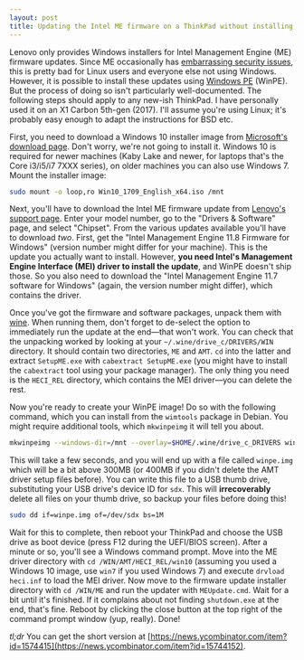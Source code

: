 ```yaml
---
layout: post
title: Updating the Intel ME firmware on a ThinkPad without installing Windows
---
```


Lenovo only provides Windows installers for Intel Management Engine (ME)
firmware updates. Since ME occasionally has [embarrassing security
issues](https://security-center.intel.com/advisory.aspx?intelid=INTEL-SA-00086&languageid=en-fr),
this is pretty bad for Linux users and everyone else not using Windows. However,
it is possible to install these updates using [Windows
PE](https://en.wikipedia.org/wiki/Windows_Preinstallation_Environment)
(WinPE). But the process of doing so isn't particularly well-documented. The
following steps should apply to any new-ish ThinkPad. I have personally used it
on an X1 Carbon 5th-gen (2017). I'll assume you're using Linux; it's probably
easy enough to adapt the instructions for BSD etc.

First, you need to download a Windows 10 installer image from [Microsoft's
download page](https://www.microsoft.com/software-download/windows10ISO). Don't
worry, we're not going to install it. Windows 10 is required for newer machines
(Kaby Lake and newer, for laptops that's the Core i3/i5/i7 7XXX series), on
older machines you can also use Windows 7. Mount the installer image:

```bash
sudo mount -o loop,ro Win10_1709_English_x64.iso /mnt
```

Next, you'll have to download the Intel ME firmware update from [Lenovo's
support page](https://support.lenovo.com). Enter your model number, go to the
"Drivers & Software" page, and select "Chipset". From the various updates
available you'll have to download *two*.  First, get the "Intel Management
Engine 11.8 Firmware for Windows" (version number might differ for your
machine). This is the update you actually want to install. However, **you need
Intel's Management Engine Interface (MEI) driver to install the update**, and
WinPE doesn't ship those. So you also need to download the "Intel Management
Engine 11.7 software for Windows" (again, the version number might differ),
which contains the driver.

Once you've got the firmware and software packages, unpack them with
[wine](https://www.winehq.org/). When running them, don't forget to de-select
the option to immediately run the update at the end—that won't work. You can
check that the unpacking worked by looking at your `~/.wine/drive_c/DRIVERS/WIN`
directory. It should contain two directories, `ME` and `AMT`. `cd` into the
latter and extract `SetupME.exe` with `cabextract SetupME.exe` (you might have
to install the `cabextract` tool using your package manager). The only thing you
need is the `HECI_REL` directory, which contains the MEI driver—you can delete
the rest.

Now you're ready to create your WinPE image! Do so with the following command,
which you can install from the `wimtools` package in Debian. You might require
additional tools, which `mkwinpeimg` it will tell you about.

```bash
mkwinpeimg --windows-dir=/mnt --overlay=$HOME/.wine/drive_c_DRIVERS winpe.img
```

This will take a few seconds, and you will end up with a file called `winpe.img`
which will be a bit above 300MB (or 400MB if you didn't delete the AMT driver
setup files before). You can write this file to a USB thumb drive, substituting
your USB drive's device ID for `sdx`. This will **irrecoverably** delete all
files on your thumb drive, so backup your files before doing this!

```bash
sudo dd if=winpe.img of=/dev/sdx bs=1M
```

Wait for this to complete, then reboot your ThinkPad and choose the USB drive as
boot device (press F12 during the UEFI/BIOS screen). After a minute or so,
you'll see a Windows command prompt. Move into the ME driver directory with `cd
/WIN/AMT/HECI_REL/win10` (assuming you used a Windows 10 image, use `win7` if
you used Windows 7) and execute `drvload heci.inf` to load the MEI driver. Now
move to the firmware update installer directory with `cd /WIN/ME` and run the
updater with `MEUpdate.cmd`. Wait for a bit until it's finished. If it complains
about not finding `shutdown.exe` at the end, that's fine. Reboot by clicking the
close button at the top right of the command prompt window (yup, really). Done!

*tl;dr* You can get the short version at
[https://news.ycombinator.com/item?id=1574415](https://news.ycombinator.com/item?id=15744152).
